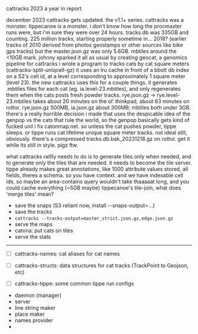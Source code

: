 
cattracks 2023
a year in report


december 2023
cattracks gets updated. the v1.1+ series.
cattracks was a monster.
tippecanoe _is_ a monster.
i don't know how long the procmaster runs were, but i'm sure they were over 24 hours.
tracks.db was 335GB and counting.
225 million tracks, starting properly sometime in... 2018? (earlier tracks of 2010 derived from photos geostamps or other sources like bike gps tracks)
but the master.json.gz was only 5.6GB. 
mbtiles around the <10GB mark.
johnny sparked it all as usual by creating geocat, a genomics pipeline for cattracks
i wrote a program to tracks cats by cat square meters (cattracks-split-uniqcell-gz)
it uses an lru cache in front of a bbolt db index on a S2's cell id, at a level corresponding to approximately 1 square meter (level 23).
the new cattracks uses this for a couple things.
it generates .mbtiles files for each cat (eg. ia.level-23.mbtiles),
and only regenerates them when the cats posts fresh powder tracks.
rye.json.gz -> rye.level-23.mbtiles takes about 20 minutes on the ol' thinkpad, about 63 minutes on rottor.
rye.json.gz 500MB, ia.json.gz about 300MB; mbtiles both under 3GB.
there's a really horrible decision i made that uses the despicable idea of the genpop vs the cats that rule the world,
so the genpop basically gets kind of fucked unil i fix catonmap.net.
so unless the cat pushes powder, tippe sleeps. or tippe runs cat lifetime unique square meter tracks.
not ideal still, obviously.
there's a compressed tracks.db.bak_20231218.gz on rottor. get it while its still in style. pigz ftw.


what cattracks ralllly needs to do is to generate tiles only when needed,
and to generate only the tiles that are needed.
it needs to become the tile server.
tippe already makes great annotations, like 1000 attribute values stored, all fields, theres a schema.
so you have context. and we have indexable cell ids, so maybe an area-contains query wouldn't take thaaaaat long, and you could cache everything (~5GB maybe)
tippecanoe's tile-join, what does 'merge tiles' mean? 

- save the snaps (S3 reliant now, install --snaps-output=...)
- save the tracks
 - `cattracks --tracks-output=master_strict.json.gz,edge.json.gz`
- serve the maps
 - catona: put cats on tiles
- serve the stats

---

- [ ] cattracks-names: cat aliases for cat names
- [ ] cattracks-structs: data structures for cat tracks (TrackPoint to Geojson, etc)
- [ ] cattracks-tippe: some common tippe run configs 


- daemon (manager)
- server
- line string maker
- place maker
- names provider
- 

